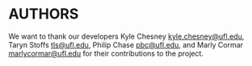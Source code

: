 # AUTHORS

We want to thank our developers Kyle Chesney kyle.chesney@ufl.edu, Taryn Stoffs tls@ufl.edu, Philip Chase pbc@ufl.edu, and Marly Cormar marlycormar@ufl.edu for their contributions to the project.
